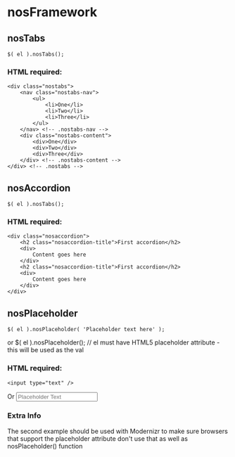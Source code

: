 # nosFramework

## nosTabs
	$( el ).nosTabs();

### HTML required:
	<div class="nostabs">
		<nav class="nostabs-nav">
			<ul>
				<li>One</li>
				<li>Two</li>
				<li>Three</li>
			</ul>
		</nav> <!-- .nostabs-nav -->
		<div class="nostabs-content">
			<div>One</div>
			<div>Two</div>
			<div>Three</div>
		</div> <!-- .nostabs-content -->
	</div> <!-- .nostabs -->

## nosAccordion
	$( el ).nosTabs();

### HTML required:
	<div class="nosaccordion">
		<h2 class="nosaccordion-title">First accordion</h2>
		<div>
			Content goes here
		</div>
		<h2 class="nosaccordion-title">First accordion</h2>
		<div>
			Content goes here
		</div>
	</div>

## nosPlaceholder
	$( el ).nosPlaceholder( 'Placeholder text here' );
or
	$( el ).nosPlaceholder(); // el must have HTML5 placeholder attribute - this will be used as the val

### HTML required:
	<input type="text" />
Or
	<input type="text" placeholder="Placeholder Text" />
	
### Extra Info
The second example should be used with Modernizr to make sure browsers that support the placeholder attribute don't use that as well as nosPlaceholder() function